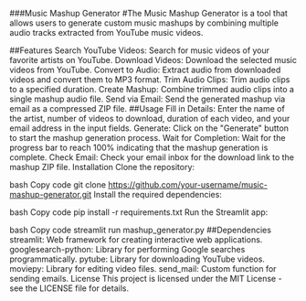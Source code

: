 ###Music Mashup Generator
#The Music Mashup Generator is a tool that allows users to generate custom music mashups by combining multiple audio tracks extracted from YouTube music videos.

##Features
Search YouTube Videos: Search for music videos of your favorite artists on YouTube.
Download Videos: Download the selected music videos from YouTube.
Convert to Audio: Extract audio from downloaded videos and convert them to MP3 format.
Trim Audio Clips: Trim audio clips to a specified duration.
Create Mashup: Combine trimmed audio clips into a single mashup audio file.
Send via Email: Send the generated mashup via email as a compressed ZIP file.
##Usage
Fill in Details: Enter the name of the artist, number of videos to download, duration of each video, and your email address in the input fields.
Generate: Click on the "Generate" button to start the mashup generation process.
Wait for Completion: Wait for the progress bar to reach 100% indicating that the mashup generation is complete.
Check Email: Check your email inbox for the download link to the mashup ZIP file.
Installation
Clone the repository:

bash
Copy code
git clone https://github.com/your-username/music-mashup-generator.git
Install the required dependencies:

bash
Copy code
pip install -r requirements.txt
Run the Streamlit app:

bash
Copy code
streamlit run mashup_generator.py
##Dependencies
streamlit: Web framework for creating interactive web applications.
googlesearch-python: Library for performing Google searches programmatically.
pytube: Library for downloading YouTube videos.
moviepy: Library for editing video files.
send_mail: Custom function for sending emails.
License
This project is licensed under the MIT License - see the LICENSE file for details.

